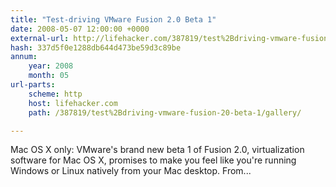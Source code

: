 ```yaml
---
title: "Test-driving VMware Fusion 2.0 Beta 1"
date: 2008-05-07 12:00:00 +0000
external-url: http://lifehacker.com/387819/test%2Bdriving-vmware-fusion-20-beta-1/gallery/
hash: 337d5f0e1288db644d473be59d3c89be
annum:
    year: 2008
    month: 05
url-parts:
    scheme: http
    host: lifehacker.com
    path: /387819/test%2Bdriving-vmware-fusion-20-beta-1/gallery/

---
```


Mac OS X only: VMware's brand new beta 1 of Fusion 2.0, virtualization software for Mac OS X, promises to make you feel like you're running Windows or Linux natively from your Mac desktop. From...
